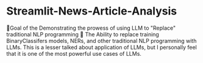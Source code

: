 # Streamlit-News-Article-Analysis
🌟Goal of the Demonstrating the prowess of using LLM to "Replace" traditional NLP programming 🚀 The Ability to replace training BinaryClassifers models, NERs, and other traditional NLP programming with LLMs.  This is a lesser talked about application of LLMs, but I personally feel that it is one of the most powerful use cases of LLMs. 
